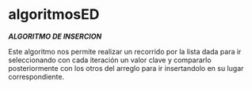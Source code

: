# algoritmosED
**_ALGORITMO DE INSERCION_**

Este algoritmo nos permite realizar un recorrido por la lista dada 
para ir seleccionando con cada iteración un valor clave y compararlo posteriormente con los otros del arreglo para ir insertandolo 
en su lugar correspondiente.

